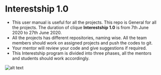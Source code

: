 
# **Interestship 1.0**

 - This user manual is useful for all the projects. This repo is General for all the projects. The duration of clique **Interestship 1.0**  is from 7th June 2020 to 27th June 2020. 
 - All the projects has different repositories, naming wise. All the team members should work on assigned projects and push the codes to git.
 - Your mentor will review your code and give suggestions if required.
 - This Interestship program is divided into three phases, all the mentors and students should work accordingly.

![alt text](http://project_phase.PNG)
